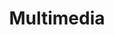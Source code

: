---
# This topic lives at
# https://digital.gov/topics/multimedia

slug: "multimedia"

# Topic Title
title: "Multimedia"
deck: "Use a combination of media formats to create impactful experiences."

summary: "Multimedia approaches  involve a combination of text, audio, video, graphics, animation, and more. Rather than producing these things individually, multimedia approaches work best when they are created and distributed in concert to deliver a well-rounded and informative user experience."

# Weight
weight: 2

# Set the legislation card title and link

# Featured resource to at the top of the page
featured_resources:
  resources:
    - link: ""

# Featured community to display at the top of the page
featured_communities:
  - "communicators"
  - "social-media"
---